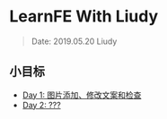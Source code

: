 # LearnFE With Liudy
> Date: 2019.05.20
> Liudy

## 小目标
* [Day 1: 图片添加、修改文案和检查](day001.md)
* [Day 2: ???](day002.md)
  
